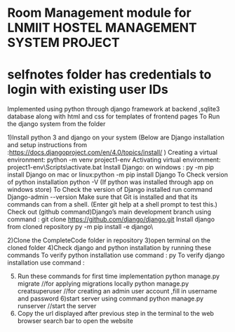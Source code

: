 # Room Management module for LNMIIT HOSTEL MANAGEMENT SYSTEM PROJECT
# selfnotes folder has credentials to login with existing user IDs
Implemented using python through django framework at backend ,sqlite3 database along with html and css for templates of frontend pages
To Run the django system from the folder 

1)Install python 3 and django on your system
(Below are Django installation and setup instructions from :https://docs.djangoproject.com/en/4.0/topics/install/ )
    Creating a virtual environment:
        python -m venv project1-env
    Activating virtual environment:
        project1-env\Scripts\activate.bat
    Install Django:
        on windows : py -m pip install Django
        on mac or linux:python -m pip install Django
    To Check version of python installation
        python -V           (If python was installed through app on windows store)
    To Check the version of Django installed run command 
        Django-admin --version
    Make sure that  Git is installed and that its commands can from a shell. (Enter git help at a shell prompt to test this.)
    Check out (github command)Django’s main development branch using command :
        git clone https://github.com/django/django.git
    Install django from cloned repository
        py -m pip install -e django\
        

2)Clone the CompleteCode folder in repository
3)open terminal on the cloned folder
4)Check django and python installation by running these commands
    To verify python installation use command : py
    To verify django installation use command : 

5) Run these commands for first time implementation
    python manage.py migrate    //for applying migrations locally
    python manage.py creatsuperuser //for creating an admin user account ,fill in username and password 
6)start server using command
    python manage.py runserver      //start the server 
7) Copy the url displayed after previous step in the terminal to the web browser search bar to open the website

